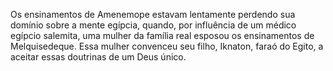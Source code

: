 ﻿Os ensinamentos de Amenemope estavam lentamente perdendo sua domínio sobre a mente egípcia, quando, por influência de um médico egípcio salemita, uma mulher da família real esposou os ensinamentos de Melquisedeque. Essa mulher convenceu seu filho, Iknaton, faraó do Egito, a aceitar essas doutrinas de um Deus único.